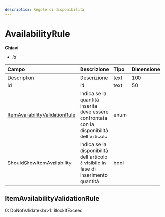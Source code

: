 ```yaml
---
description: Regole di disponibilità
---
```


# AvailabilityRule

  
 **Chiavi**

* _Id_

| Campo | Descrizione | Tipo | Dimensione |
| :--- | :--- | :--- | :--- |
| Description | Descrizione | text | 100 |
| Id | Id | text | 50 |
| [ItemAvailabilityValidationRule](availabilityrule.md#itemavailabilityvalidationrule) | Indica se la quantità inserita deve essere confrontata con la disponibilità dell'articolo | enum |  |
| ShouldShowItemAvailability | Indica se la disponibilità dell'articolo è visibile in fase di inserimento quantità | bool |  |

## ItemAvailabilityValidationRule

0: DoNotValidate&lt;br&gt;1: BlockIfExceed

